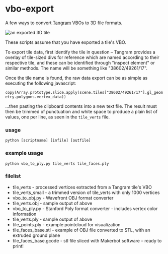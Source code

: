 vbo-export
==========

A few ways to convert [Tangram](https://github.com/tangram-map/tangram) VBOs to 3D file formats.

![an exported 3D tile](https://github.com/tangram-map/vbo-export/blob/master/tile.png)

These scripts assume that you have exported a tile's VBO.

To export tile data, first identify the tile in question – Tangram provides a overlay of tile-sized divs for reference which are named according to their respective tile, and these can be identified through "inspect element" or similar methods. The name will be something like  "38602/49261/17".

Once the tile name is found, the raw data export can be as simple as executing the following javascript:

`copy(Array.prototype.slice.apply(scene.tiles["38602/49261/17"].gl_geometry.polygons.vertex_data))`

...then pasting the clipboard contents into a new text file. The result must then be trimmed of punctuation and white space to produce a plain list of values, one per line, as seen in the `tile_verts` file.

### usage

`python [scriptname] [infile] [outfile]`

### example usage

`python vbo_to_ply.py tile_verts tile_faces.ply`

### filelist

- tile_verts - processed vertices extracted from a Tangram tile's VBO
- tile_verts_small - a trimmed version of tile_verts with only 1000 vertices
- vbo_to_obj.py - Wavefront OBJ format converter
- tile_verts.obj - sample output of above
- vbo_to_ply.py - Stanford Poly format converter - includes vertex color information
- tile_verts.ply - sample output of above
- tile_points.ply - example pointcloud for visualization
- tile_faces_base.stl - example of OBJ file converted to STL, with an extruded ground plane
- tile_faces_base.gcode - stl file sliced with Makerbot software – ready to print!
